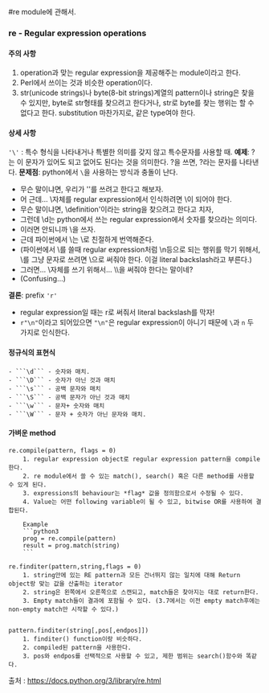 #re module에 관해서.

### re - Regular expression operations
#### 주의 사항
1. operation과 맞는 regular expression을 제공해주는 module이라고 한다.
2. Perl에서 쓰이는 것과 비슷한 operation이다.
3. str(unicode strings)나 byte(8-bit strings)계열의 pattern이나 string은 찾을 수 있지만, byte로 str형태를 찾으려고 한다거나, str로 byte를 찾는 행위는 할 수 없다고 한다. substitution 마찬가지로, 같은 type여야 한다.

#### 상세 사항
```'\'``` : 특수 형식을 나타내거나 특별한 의미를 갖지 않고 특수문자를 사용할 때.
**예제**: ?는 이 문자가 있어도 되고 없어도 된다는 것을 의미한다. \?을 쓰면, ?라는 문자를 나타낸다.
**문제점**: python에서 ```\```을 사용하는 방식과 충돌이 난다. 

* 무슨 말이냐면, 우리가 '\'를 쓰려고 한다고 해보자.
* 어 근데... \자체를 regular expression에서 인식하려면 \\이 되어야 한다.
* 무슨 말이냐면, \definition'이라는 string을 찾으려고 한다고 치자, 
* 그런데 \d는 python에서 쓰는 regular expression에서 숫자를 찾으라는 의미다. 
* 이러면 안되니까 \\을 쓰자.
* 근데 파이썬에서 \\는 \로 친절하게 번역해준다. 
* (파이썬에서 \를 쓸때 regular expression처럼 \n등으로 되는 행위를 막기 위해서, \를 그냥 문자로 쓰려면 \\으로 써줘야 한다. 이걸 literal backslash라고 부른다.)
* 그러면... \자체를 쓰기 위해서... \\\\을 써줘야 한다는 말이네?
* (Confusing...)

**결론**: prefix ```'r'```
* regular expression일 때는 r로 써줘서 literal backslash를 막자!
* ```r"\n"```이라고 되어있으면 ```"\n"```은 regular expression이 아니기 때문에 ```\```과 ```n``` 두 가지로 인식한다.

#### 정규식의 표현식
	- ```\d``` - 숫자와 매치.
	- ```\D``` - 숫자가 아닌 것과 매치
	- ```\s``` - 공백 문자와 매치
	- ```\S``` - 공백 문자가 아닌 것과 매치
	- ```\w``` - 문자+ 숫자와 매치
	- ```\W``` - 문자 + 숫자가 아닌 문자와 매치.

#### 가벼운 method

	re.compile(pattern, flags = 0)
		1. regular expression object로 regular expression pattern을 compile한다. 
		2. re module에서 쓸 수 있는 match(), search() 혹은 다른 method를 사용할 수 있게 된다.
		3. expressions의 behaviour는 *flag* 값을 정의함으로서 수정될 수 있다.
		4. Value는 어떤 following variable이 될 수 있고, bitwise OR를 사용하여 결합된다.

		Example
		```python3
		prog = re.compile(pattern)
		result = prog.match(string)
		```
	
	re.finditer(pattern,string,flags = 0)
		1. string안에 있는 RE pattern과 모든 건너뛰지 않는 일치에 대해 Return object랑 맞는 값을 산출하는 iterator 
		2. string은 왼쪽에서 오른쪽으로 스캔되고, match들은 찾아지는 대로 return한다.
		3. Empty match들이 결과에 포함될 수 있다. (3.7에서는 이전 empty match후에는 non-empty match만 시작할 수 있다.)


	pattern.finditer(string[,pos[,endpos]])
		1. finditer() function이랑 비슷하다.
		2. compiled된 pattern을 사용한다.
		3. pos와 endpos를 선택적으로 사용할 수 있고, 제한 범위는 search()함수와 똑같다.
출처 : https://docs.python.org/3/library/re.html